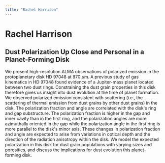 ```yaml
---
title: "Rachel Harrison"
---
```


# Rachel Harrison
## Dust Polarization Up Close and Personal in a Planet-Forming Disk

We present high-resolution ALMA observations of polarized emission in the protoplanetary disk HD 97048 at 870 $\mu$m. A previous study of gas kinematics in HD 97048 found evidence of a Jupiter-mass planet located between two dust rings. Constraining the dust grain properties in this disk therefore gives us insight into dust evolution at the time of planet formation. We observed polarized emission consistent with scattering (i.e., the scattering of thermal emission from dust grains by other dust grains) in the disk. The polarization fraction and angle are correlated with the disk's ring and gap substructure. The polarization fraction is higher in the gap and inner cavity than in the first ring, and the polarization angles are more azimuthally oriented in the gap while the polarization angle in the first ring is more parallel to the disk's minor axis. These changes in polarization fraction and angle are expected to arise from variations in optical depth and the direction of the radiation anisotropy within the disk. We model the expected polarization in this disk for dust grain populations with varying sizes and porosities, and discuss the implications for dust evolution this planet-forming disk.
